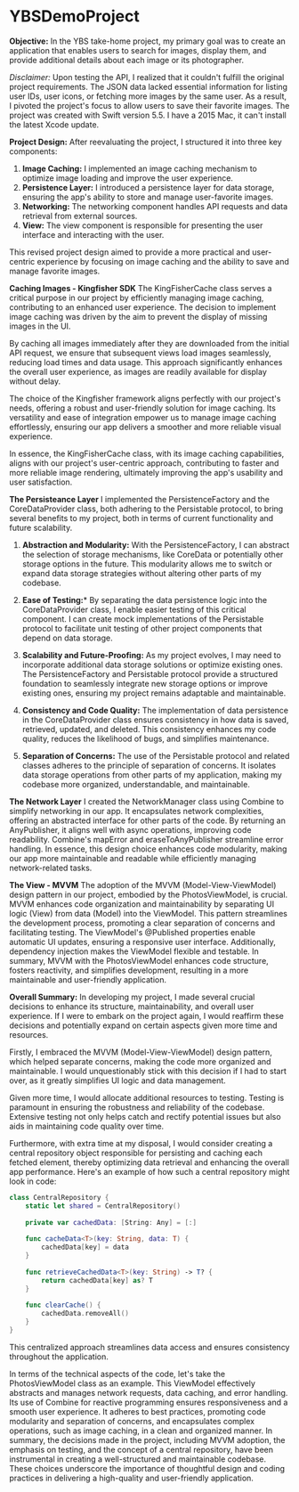 # YBSDemoProject

**Objective:**
In the YBS take-home project, my primary goal was to create an application that enables users to search for images, display them, and provide additional details about each image or its photographer.

*Disclaimer:*
Upon testing the API, I realized that it couldn't fulfill the original project requirements. The JSON data lacked essential information for listing user IDs, user icons, or fetching more images by the same user. As a result, I pivoted the project's focus to allow users to save their favorite images. The project was created with Swift version 5.5. I have a 2015 Mac, it can't install the latest Xcode update.

**Project Design:**
After reevaluating the project, I structured it into three key components:

1. **Image Caching:** I implemented an image caching mechanism to optimize image loading and improve the user experience.
2. **Persistence Layer:** I introduced a persistence layer for data storage, ensuring the app's ability to store and manage user-favorite images.
3. **Networking:** The networking component handles API requests and data retrieval from external sources.
4. **View:** The view component is responsible for presenting the user interface and interacting with the user.

This revised project design aimed to provide a more practical and user-centric experience by focusing on image caching and the ability to save and manage favorite images.

**Caching Images - Kingfisher SDK**
The KingFisherCache class serves a critical purpose in our project by efficiently managing image caching, contributing to an enhanced user experience. The decision to implement image caching was driven by the aim to prevent the display of missing images in the UI. 

By caching all images immediately after they are downloaded from the initial API request, we ensure that subsequent views load images seamlessly, reducing load times and data usage. This approach significantly enhances the overall user experience, as images are readily available for display without delay.

The choice of the Kingfisher framework aligns perfectly with our project's needs, offering a robust and user-friendly solution for image caching. Its versatility and ease of integration empower us to manage image caching effortlessly, ensuring our app delivers a smoother and more reliable visual experience.

In essence, the KingFisherCache class, with its image caching capabilities, aligns with our project's user-centric approach, contributing to faster and more reliable image rendering, ultimately improving the app's usability and user satisfaction.

**The Persisteance Layer** 
I implemented the PersistenceFactory and the CoreDataProvider class, both adhering to the Persistable protocol, to bring several benefits to my project, both in terms of current functionality and future scalability.

1. **Abstraction and Modularity:** 
With the PersistenceFactory, I can abstract the selection of storage mechanisms, like CoreData or potentially other storage options in the future. This modularity allows me to switch or expand data storage strategies without altering other parts of my codebase.

2. **Ease of Testing:*** 
By separating the data persistence logic into the CoreDataProvider class, I enable easier testing of this critical component. I can create mock implementations of the Persistable protocol to facilitate unit testing of other project components that depend on data storage.

3. **Scalability and Future-Proofing:** 
As my project evolves, I may need to incorporate additional data storage solutions or optimize existing ones. The PersistenceFactory and Persistable protocol provide a structured foundation to seamlessly integrate new storage options or improve existing ones, ensuring my project remains adaptable and maintainable.

4. **Consistency and Code Quality:** 
The implementation of data persistence in the CoreDataProvider class ensures consistency in how data is saved, retrieved, updated, and deleted. This consistency enhances my code quality, reduces the likelihood of bugs, and simplifies maintenance.

5. **Separation of Concerns:** 
The use of the Persistable protocol and related classes adheres to the principle of separation of concerns. It isolates data storage operations from other parts of my application, making my codebase more organized, understandable, and maintainable.

**The Network Layer** 
I created the NetworkManager class using Combine to simplify networking in our app. It encapsulates network complexities, offering an abstracted interface for other parts of the code. By returning an AnyPublisher, it aligns well with async operations, improving code readability. Combine's mapError and eraseToAnyPublisher streamline error handling. In essence, this design choice enhances code modularity, making our app more maintainable and readable while efficiently managing network-related tasks.

**The View - MVVM** 
The adoption of the MVVM (Model-View-ViewModel) design pattern in our project, embodied by the PhotosViewModel, is crucial. MVVM enhances code organization and maintainability by separating UI logic (View) from data (Model) into the ViewModel. This pattern streamlines the development process, promoting a clear separation of concerns and facilitating testing. The ViewModel's @Published properties enable automatic UI updates, ensuring a responsive user interface. Additionally, dependency injection makes the ViewModel flexible and testable. In summary, MVVM with the PhotosViewModel enhances code structure, fosters reactivity, and simplifies development, resulting in a more maintainable and user-friendly application.

**Overall Summary:**
In developing my project, I made several crucial decisions to enhance its structure, maintainability, and overall user experience. If I were to embark on the project again, I would reaffirm these decisions and potentially expand on certain aspects given more time and resources.

Firstly, I embraced the MVVM (Model-View-ViewModel) design pattern, which helped separate concerns, making the code more organized and maintainable. I would unquestionably stick with this decision if I had to start over, as it greatly simplifies UI logic and data management.

Given more time, I would allocate additional resources to testing. Testing is paramount in ensuring the robustness and reliability of the codebase. Extensive testing not only helps catch and rectify potential issues but also aids in maintaining code quality over time.

Furthermore, with extra time at my disposal, I would consider creating a central repository object responsible for persisting and caching each fetched element, thereby optimizing data retrieval and enhancing the overall app performance. Here's an example of how such a central repository might look in code:

```swift
class CentralRepository {
    static let shared = CentralRepository()
    
    private var cachedData: [String: Any] = [:]
    
    func cacheData<T>(key: String, data: T) {
        cachedData[key] = data
    }
    
    func retrieveCachedData<T>(key: String) -> T? {
        return cachedData[key] as? T
    }
    
    func clearCache() {
        cachedData.removeAll()
    }
}
```

This centralized approach streamlines data access and ensures consistency throughout the application.

In terms of the technical aspects of the code, let's take the PhotosViewModel class as an example. This ViewModel effectively abstracts and manages network requests, data caching, and error handling. Its use of Combine for reactive programming ensures responsiveness and a smooth user experience. It adheres to best practices, promoting code modularity and separation of concerns, and encapsulates complex operations, such as image caching, in a clean and organized manner.
In summary, the decisions made in the project, including MVVM adoption, the emphasis on testing, and the concept of a central repository, have been instrumental in creating a well-structured and maintainable codebase. These choices underscore the importance of thoughtful design and coding practices in delivering a high-quality and user-friendly application.
